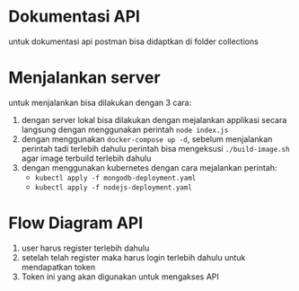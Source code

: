 # Dokumentasi API
untuk dokumentasi api postman bisa didaptkan di folder collections

# Menjalankan server
untuk menjalankan bisa dilakukan dengan 3 cara:
1. dengan server lokal bisa dilakukan dengan mejalankan applikasi secara langsung dengan menggunakan perintah ```node index.js```
2. dengan menggunakan ```docker-compose up -d```, sebelum menjalankan perintah tadi terlebih dahulu perintah bisa mengeksusi ```./build-image.sh``` agar image terbuild terlebih dahulu
2. dengan menggunakan kubernetes dengan cara mejalankan perintah:
    - ```kubectl apply -f mongodb-deployment.yaml```
    - ```kubectl apply -f nodejs-deployment.yaml```

# Flow Diagram API
1. user harus register terlebih dahulu
2. setelah telah register maka harus login terlebih dahulu untuk mendapatkan token
3. Token ini yang akan digunakan untuk mengakses API
